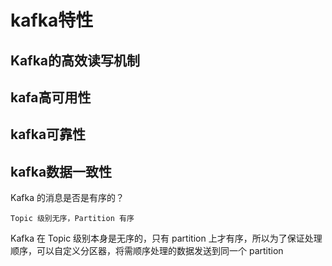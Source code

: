 




# kafka特性


<!-- 
Kafka 面试必问：聊聊 acks 参数对消息持久化的影响！ 
https://mp.weixin.qq.com/s/PePsJzuKEIfQpCH1KbxrCg
-->

<!-- 
https://mp.weixin.qq.com/s/kguKr_k-BrcQz4G5gag8gg
-->

## Kafka的高效读写机制  

<!-- 

https://mp.weixin.qq.com/s/nSa2CPjbMFdOsYB2Dt0kYg
https://mp.weixin.qq.com/s/ejZBAGI7qLE_QYSe-AqipA
如何实现高吞吐量
https://blog.csdn.net/BeiisBei/article/details/104360272

-->

## kafa高可用性

<!-- 

https://mp.weixin.qq.com/s/OB-ZVy70vHClCtep43gr_A
https://mp.weixin.qq.com/s/kguKr_k-BrcQz4G5gag8gg
-->

## kafka可靠性
<!-- 

https://mp.weixin.qq.com/s/nSa2CPjbMFdOsYB2Dt0kYg
https://mp.weixin.qq.com/s/ITLN-DHxYc5w6qrlFD8HWQ

-->


## kafka数据一致性  
<!-- 

https://mp.weixin.qq.com/s/nSa2CPjbMFdOsYB2Dt0kYg
https://mp.weixin.qq.com/s/ejZBAGI7qLE_QYSe-AqipA

-->

Kafka 的消息是否是有序的？  

    Topic 级别无序，Partition 有序  

Kafka 在 Topic 级别本身是无序的，只有 partition 上才有序，所以为了保证处理顺序，可以自定义分区器，将需顺序处理的数据发送到同一个 partition





